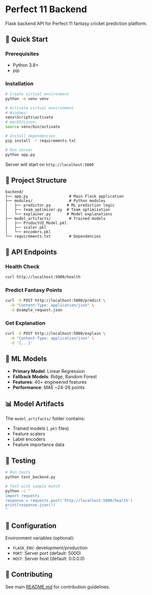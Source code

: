 # Perfect 11 Backend

Flask backend API for Perfect 11 fantasy cricket prediction platform.

## 🚀 Quick Start

### Prerequisites
- Python 3.8+
- pip

### Installation

```bash
# Create virtual environment
python -m venv venv

# Activate virtual environment
# Windows:
venv\Scripts\activate
# macOS/Linux:
source venv/bin/activate

# Install dependencies
pip install -r requirements.txt

# Run server
python app.py
```

Server will start on `http://localhost:5000`

## 📁 Project Structure

```
backend/
├── app.py                  # Main Flask application
├── modules/                # Python modules
│   ├── predictor.py       # ML prediction logic
│   ├── team_optimizer.py  # Team optimization
│   └── explainer.py       # Model explanations
├── model_artifacts/        # Trained models
│   ├── ProductUI_Model.pkl
│   ├── scaler.pkl
│   └── encoders.pkl
└── requirements.txt        # Dependencies
```

## 🔌 API Endpoints

### Health Check
```bash
curl http://localhost:5000/health
```

### Predict Fantasy Points
```bash
curl -X POST http://localhost:5000/predict \
  -H "Content-Type: application/json" \
  -d @sample_request.json
```

### Get Explanation
```bash
curl -X POST http://localhost:5000/explain \
  -H "Content-Type: application/json" \
  -d '{...}'
```

## 🤖 ML Models

- **Primary Model**: Linear Regression
- **Fallback Models**: Ridge, Random Forest
- **Features**: 40+ engineered features
- **Performance**: MAE ~24-26 points

## 📊 Model Artifacts

The `model_artifacts/` folder contains:
- Trained models (`.pkl` files)
- Feature scalers
- Label encoders
- Feature importance data

## 🧪 Testing

```bash
# Run tests
python test_backend.py

# Test with sample match
python -c "
import requests
response = requests.post('http://localhost:5000/health')
print(response.json())
"
```

## 🔧 Configuration

Environment variables (optional):
- `FLASK_ENV`: development/production
- `PORT`: Server port (default: 5000)
- `HOST`: Server host (default: 0.0.0.0)

## 🤝 Contributing

See main [README.md](../README.md) for contribution guidelines.

